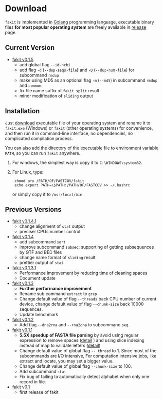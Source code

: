 # Download

`fakit` is implemented in [Golang](https://golang.org/) programming language,
 executable binary files **for most popular operating system** are freely available
  in [release](https://github.com/shenwei356/fakit/releases) page.

## Current Version

- [fakit v0.1.5](https://github.com/shenwei356/fakit/releases/tag/v0.1.5)
    - add global flag `--id-ncbi`
    - add flag `-d` (`--dup-seqs-file`) and `-D` (`--dup-num-file`) for subcommand `rmdup`
    - make using MD5 as an optional flag `-m` (`--md5`) in subcommand `rmdup` and `common`
    - fix file name suffix of `fakit split` result
    - minor modification of `sliding` output

## Installation

Just [download](https://github.com/shenwei356/fakit/releases) executable file
 of your operating system and rename it to `fakit.exe` (Windows) or
 `fakit` (other operating systems) for convenience,
 and then run it in command-line interface, no dependencies,
 no complicated compilation process.

You can also add the directory of the executable file to environment variable
`PATH`, so you can run `fakit` anywhere.

1. For windows, the simplest way is copy it to `C:\WINDOWS\system32`.

2. For Linux, type:

        chmod a+x /PATH/OF/FASTCOV/fakit
        echo export PATH=\$PATH:/PATH/OF/FASTCOV >> ~/.bashrc

    or simply copy it to `/usr/local/bin`

## Previous Versions

- [fakit v0.1.4.1](https://github.com/shenwei356/fakit/releases/tag/v0.1.4.1)
    - change alignment of `stat` output
    - preciser CPUs number control
- [fakit v0.1.4](https://github.com/shenwei356/fakit/releases/tag/v0.1.4)
    - add subcommand `sort`
    - improve subcommand `subseq`: supporting of getting subsequences by GTF and BED files
    - change name format of `sliding` result
    - prettier output of `stat`
- [fakit v0.1.3.1](https://github.com/shenwei356/fakit/releases/tag/v0.1.3.1)
    - Performance improvement by reducing time of cleaning spaces
    - Document update
- [fakit v0.1.3](https://github.com/shenwei356/fakit/releases/tag/v0.1.3)
    - **Further performance improvement**
    - Rename sub command `extract` to `grep`
    - Change default value of flag `--threads` back CPU number of current device,
      change default value of flag `--chunk-size` back 10000 sequences.
    - Update benchmark
- [fakit v0.1.2](https://github.com/shenwei356/fakit/releases/tag/v0.1.2)
    - Add flag `--dna2rna` and `--rna2dna` to subcommand `seq`.
- [fakit v0.1.1](https://github.com/shenwei356/fakit/releases/tag/v0.1.1)
    - **5.5X speedup of FASTA file parsing** by avoid using regular expression to remove spaces ([detail](https://github.com/shenwei356/bio/commit/2457b877cf1b8d79d05adb1a8952f2dff9046eaf) ) and using slice indexing instead of map to validate letters ([detail](https://github.com/shenwei356/bio/commit/0f5912f6a3c6d737faacf9212f62d11c94e5044a))
    - Change default value of global flag `-- thread` to 1. Since most of the subcommands are I/O intensive,  For computation intensive jobs, like extract and locate, you may set a bigger value.
    - Change default value of global flag `--chunk-size` to 100.
    - Add subcommand `stat`
    - Fix bug of failing to automatically detect alphabet when only one record in file.
- [fakit v0.1](https://github.com/shenwei356/fakit/releases/tag/v0.1)
    - first release of fakit
